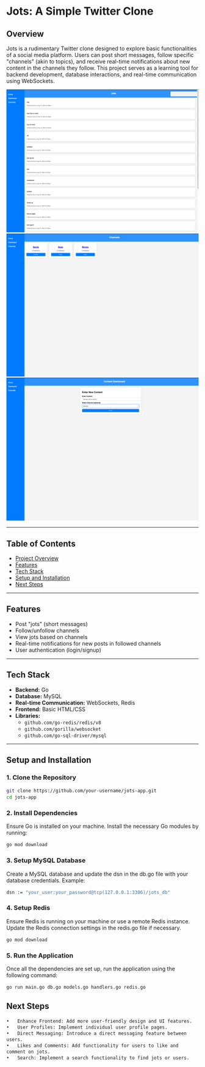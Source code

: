 # **Jots: A Simple Twitter Clone**

## **Overview**
Jots is a rudimentary Twitter clone designed to explore basic functionalities of a social media platform. Users can post short messages, follow specific "channels" (akin to topics), and receive real-time notifications about new content in the channels they follow. This project serves as a learning tool for backend development, database interactions, and real-time communication using WebSockets.

![Alt Text](./photos/homescreen.png)
![Alt Text](./photos/channels.png)
![Alt Text](./photos/newjot.png)


---

## **Table of Contents**
- [Project Overview](#overview)
- [Features](#features)
- [Tech Stack](#tech-stack)
- [Setup and Installation](#setup-and-installation)
- [Next Steps](#next-steps)

---

## **Features**
- Post "jots" (short messages)
- Follow/unfollow channels
- View jots based on channels
- Real-time notifications for new posts in followed channels
- User authentication (login/signup)

---

## **Tech Stack**
- **Backend:** Go
- **Database:** MySQL
- **Real-time Communication:** WebSockets, Redis
- **Frontend:** Basic HTML/CSS
- **Libraries:** 
  - `github.com/go-redis/redis/v8`
  - `github.com/gorilla/websocket`
  - `github.com/go-sql-driver/mysql`

---

## **Setup and Installation**

### **1. Clone the Repository**
```bash
git clone https://github.com/your-username/jots-app.git
cd jots-app
```
### **2. Install Dependencies**

Ensure Go is installed on your machine. Install the necessary Go modules by running:

```bash
go mod download
```

### **3. Setup MySQL Database**

Create a MySQL database and update the dsn in the db.go file with your database credentials. Example:

```bash
dsn := "your_user:your_password@tcp(127.0.0.1:3306)/jots_db"
```

### **4. Setup Redis**

Ensure Redis is running on your machine or use a remote Redis instance. Update the Redis connection settings in the redis.go file if necessary.

```bash
go mod download
```

### **5. Run the Application**

Once all the dependencies are set up, run the application using the following command:
```bash
go run main.go db.go models.go handlers.go redis.go
```

## **Next Steps**
	•	Enhance Frontend: Add more user-friendly design and UI features.
	•	User Profiles: Implement individual user profile pages.
	•	Direct Messaging: Introduce a direct messaging feature between users.
	•	Likes and Comments: Add functionality for users to like and comment on jots.
	•	Search: Implement a search functionality to find jots or users.
